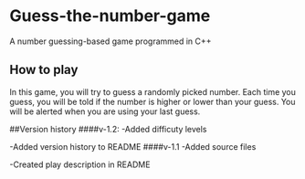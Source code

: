 # Guess-the-number-game
A number guessing-based game programmed in C++

## How to play
In this game, you will try to guess a randomly picked number. Each time you guess, you will be told if the number is higher or lower than your guess. You will be alerted when you are using your last guess. 

##Version history
####v-1.2:
  -Added difficuty levels
  
  -Added version history to README
####v-1.1
  -Added source files
  
  -Created play description in README
